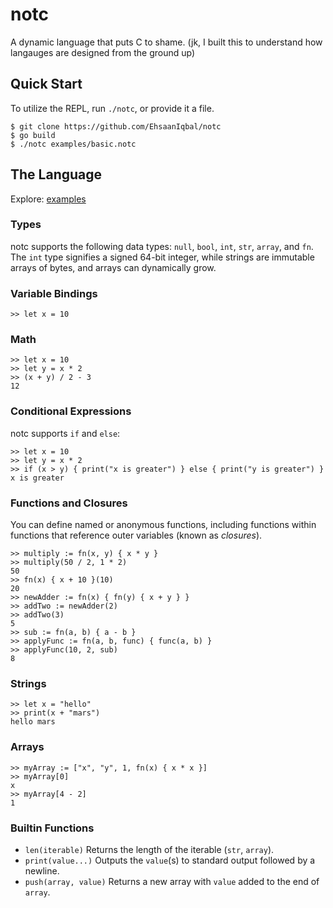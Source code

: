 # notc

A dynamic language that puts C to shame. (jk, I built this to understand how langauges are designed from the ground up)

## Quick Start

To utilize the REPL, run `./notc`, or provide it a file.

```shell
$ git clone https://github.com/EhsaanIqbal/notc
$ go build
$ ./notc examples/basic.notc
```

## The Language

Explore: [examples](./examples)

### Types

notc supports the following data types: `null`, `bool`, `int`, `str`, `array`,
and `fn`. The `int` type signifies a signed 64-bit integer, while strings are
immutable arrays of bytes, and arrays can dynamically grow.

### Variable Bindings

```shell
>> let x = 10
```

### Math

```shell
>> let x = 10
>> let y = x * 2
>> (x + y) / 2 - 3
12
```

### Conditional Expressions

notc supports `if` and `else`:

```shell
>> let x = 10
>> let y = x * 2
>> if (x > y) { print("x is greater") } else { print("y is greater") }
x is greater
```

### Functions and Closures

You can define named or anonymous functions, including functions within
functions that reference outer variables (known as _closures_).

```shell
>> multiply := fn(x, y) { x * y }
>> multiply(50 / 2, 1 * 2)
50
>> fn(x) { x + 10 }(10)
20
>> newAdder := fn(x) { fn(y) { x + y } }
>> addTwo := newAdder(2)
>> addTwo(3)
5
>> sub := fn(a, b) { a - b }
>> applyFunc := fn(a, b, func) { func(a, b) }
>> applyFunc(10, 2, sub)
8
```

### Strings

```shell
>> let x = "hello"
>> print(x + "mars")
hello mars
```

### Arrays

```shell
>> myArray := ["x", "y", 1, fn(x) { x * x }]
>> myArray[0]
x
>> myArray[4 - 2]
1
```

### Builtin Functions

- `len(iterable)`
  Returns the length of the iterable (`str`, `array`).
- `print(value...)`
  Outputs the `value`(s) to standard output followed by a newline.
- `push(array, value)`
  Returns a new array with `value` added to the end of `array`.
